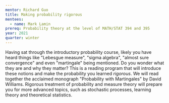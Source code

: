 ```yaml
---
mentor: Richard Guo
title: Making probability rigorous
mentees:
  - name: Mark Lamin
prereq: Probability theory at the level of MATH/STAT 394 and 395
year: 2021
quarter: winter
---
```

Having sat through the introductory probability course, likely you have heard things like "Lebesgue measure", "sigma algebra", "almost sure convergence" and even "martingale" being mentioned. Do you wonder what they are and why they matter? This is a reading program that will introduce these notions and make the probability you learned *rigorous*. We will read together the acclaimed monograph "Probability with Martingales" by David Williams. Rigorous treatment of probability and measure theory will prepare you for more advanced topics, such as stochastic processes, learning theory and theoretical statistics.